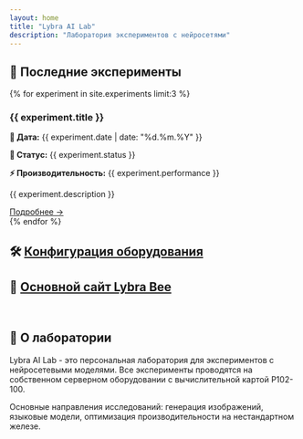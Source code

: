 ```yaml
---
layout: home
title: "Lybra AI Lab"
description: "Лаборатория экспериментов с нейросетями"
---
```


## 🔬 Последние эксперименты

<div class="cards-grid">
{% for experiment in site.experiments limit:3 %}
<div class="card">
    <h3>{{ experiment.title }}</h3>
    <p><strong>📅 Дата:</strong> {{ experiment.date | date: "%d.%m.%Y" }}</p>
    <p><strong>🎯 Статус:</strong> {{ experiment.status }}</p>
    <p><strong>⚡ Производительность:</strong> {{ experiment.performance }}</p>
    <p>{{ experiment.description }}</p>
    <a href="{{ experiment.url }}" class="btn btn-outline">Подробнее →</a>
</div>
{% endfor %}
</div>

## 🛠️ [Конфигурация оборудования](/hardware.html)

## 🔗 [Основной сайт Lybra Bee](https://lybra-bee.github.io/)

<section id="about" style="margin-top: 4rem;">
    <h2>🧪 О лаборатории</h2>
    <div class="card">
        <p>Lybra AI Lab - это персональная лаборатория для экспериментов с нейросетевыми моделями. Все эксперименты проводятся на собственном серверном оборудовании с вычислительной картой P102-100.</p>
        <p>Основные направления исследований: генерация изображений, языковые модели, оптимизация производительности на нестандартном железе.</p>
    </div>
</section>
